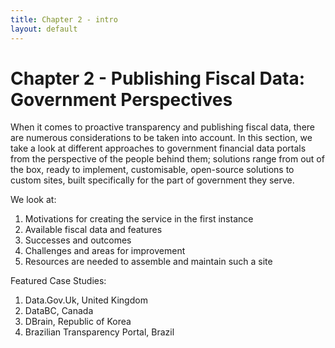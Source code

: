 ```yaml
---
title: Chapter 2 - intro
layout: default
---
```


# Chapter 2 - Publishing Fiscal Data: Government Perspectives

When it comes to proactive transparency and publishing fiscal data, there are numerous considerations to be taken into account. In this section, we take a look at different approaches to government financial data portals from the perspective of the people behind them; solutions range from out of the box, ready to implement, customisable, open-source solutions to custom sites, built specifically for the part of government they serve.

We look at:

1. Motivations for creating the service in the first instance
2. Available fiscal data and features
3. Successes and outcomes
4. Challenges and areas for improvement
5. Resources are needed to assemble and maintain such a site

Featured Case Studies:

1. Data.Gov.Uk, United Kingdom
2. DataBC, Canada
3. DBrain, Republic of Korea
4. Brazilian Transparency Portal, Brazil